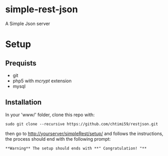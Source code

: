 # simple-rest-json
A Simple Json server

# Setup

## Prequists
- git
- php5 with *mcrypt* extension
- mysql

## Installation

In your 'www/' folder, clone this repo with:
```
sudo git clone --recursive https://github.com/chtimi59/restjson.git
```
then go to [http://yourserver/simpleRest/setup/](http://yourserver/simpleRest/setup/) and follows the instructions,
the process should end with the following prompt:

```
**Warning** The setup should ends with **" Congratulation! "**
```